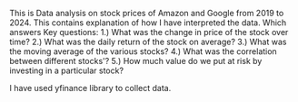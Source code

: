 This is Data analysis on stock prices of Amazon and Google from 2019 to 2024.
This contains explanation of how I have interpreted the data. Which answers Key questions:
1.) What was the change in price of the stock over time?
2.) What was the daily return of the stock on average?
3.) What was the moving average of the various stocks?
4.) What was the correlation between different stocks'?
5.) How much value do we put at risk by investing in a particular stock?

I have used yfinance library to collect data. 
